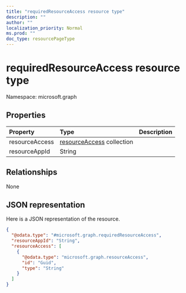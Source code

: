 ```yaml
---
title: "requiredResourceAccess resource type"
description: ""
author: ""
localization_priority: Normal
ms.prod: ""
doc_type: resourcePageType
---
```


# requiredResourceAccess resource type


Namespace: microsoft.graph



## Properties
|Property|Type|Description|
|:---|:---|:---|
|resourceAccess|[resourceAccess](../resources/resourceaccess.md) collection||
|resourceAppId|String||

## Relationships
None

## JSON representation
Here is a JSON representation of the resource.
<!-- {
  "blockType": "resource",
  "@odata.type": "microsoft.graph.requiredResourceAccess"
}
-->
``` json
{
  "@odata.type": "#microsoft.graph.requiredResourceAccess",
  "resourceAppId": "String",
  "resourceAccess": [
    {
      "@odata.type": "microsoft.graph.resourceAccess",
      "id": "Guid",
      "type": "String"
    }
  ]
}
```

